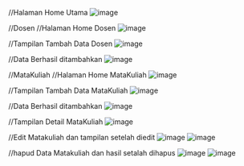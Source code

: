 //Halaman Home Utama
![image](https://github.com/user-attachments/assets/75608719-92ce-455d-8f60-2f0db920f6a3)

//Dosen
//Halaman Home Dosen
![image](https://github.com/user-attachments/assets/26ee2c19-5e42-4a25-9774-1e61675bf9c4)

//Tampilan Tambah Data Dosen
![image](https://github.com/user-attachments/assets/5b8937f0-5c00-4819-b553-0d03df6bf79d)

//Data Berhasil ditambahkan
![image](https://github.com/user-attachments/assets/4f81d74b-53fa-4090-b3e2-0842e5744fbd)

//MataKuliah
//Halaman Home MataKuliah
![image](https://github.com/user-attachments/assets/4c42fc6c-7052-4e67-9bb2-6e61d9ff3bb2)

//Tampilan Tambah Data MataKuliah
![image](https://github.com/user-attachments/assets/b7e2c9ec-6620-458b-bfa7-d717792e3a8d)

//Data Berhasil ditambahkan
![image](https://github.com/user-attachments/assets/2a5d51c8-9400-4bbd-b57f-d607cadafe9d)

//Tampilan Detail MataKuliah
![image](https://github.com/user-attachments/assets/6d73da37-b6c5-41a3-bc77-fb234aaa4206)

//Edit Matakuliah dan tampilan setelah diedit
![image](https://github.com/user-attachments/assets/77c463da-55b3-48c3-8788-fc3f25869396)
![image](https://github.com/user-attachments/assets/0284dcf0-53ee-4753-86dc-3c8a50c62208)

//hapud Data Matakuliah dan hasil setalah dihapus
![image](https://github.com/user-attachments/assets/b8b4c999-da67-47a2-b30a-762a65691051)
![image](https://github.com/user-attachments/assets/bfc60550-e0b2-4889-9a85-ebf991dfe704)



